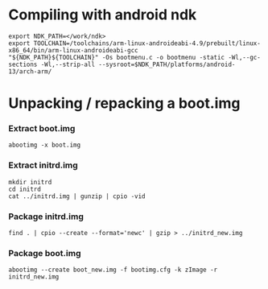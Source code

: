 
# Compiling with android ndk
```
export NDK_PATH=</work/ndk>
export TOOLCHAIN=/toolchains/arm-linux-androideabi-4.9/prebuilt/linux-x86_64/bin/arm-linux-androideabi-gcc
"${NDK_PATH}${TOOLCHAIN}" -Os bootmenu.c -o bootmenu -static -Wl,--gc-sections -Wl,--strip-all --sysroot=$NDK_PATH/platforms/android-13/arch-arm/
```

# Unpacking / repacking a boot.img

### Extract boot.img
```
abootimg -x boot.img
```

### Extract initrd.img
```
mkdir initrd
cd initrd
cat ../initrd.img | gunzip | cpio -vid
```

### Package initrd.img
```
find . | cpio --create --format='newc' | gzip > ../initrd_new.img
```

### Package boot.img
```
abootimg --create boot_new.img -f bootimg.cfg -k zImage -r initrd_new.img
```
